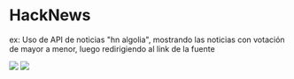 # HackNews
ex: Uso de API de noticias "hn algolia", mostrando las noticias con votación de mayor a menor, luego redirigiendo al link de la fuente

![](https://media.giphy.com/media/ZYJymsecwEacnP6T42/giphy.gif)
![](https://media.giphy.com/media/XbmrNh2WZcA9BxkZ9U/giphy.gif)
